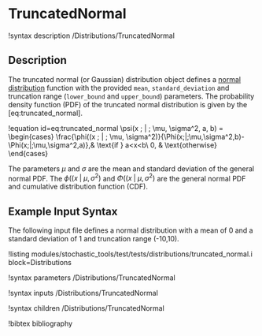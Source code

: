 # TruncatedNormal

!syntax description /Distributions/TruncatedNormal

## Description

The truncated normal (or Gaussian) distribution object defines a
[normal distribution](https://en.wikipedia.org/wiki/Normal_distribution) function with the provided
`mean`, `standard_deviation` and truncation range (`lower_bound` and `upper_bound`) parameters. The probability density function (PDF) of the truncated normal
distribution is given by the [eq:truncated_normal].

!equation id=eq:truncated_normal
\psi(x \; | \; \mu, \sigma^2, a, b) = \begin{cases}
    \frac{\phi((x \; | \; \mu, \sigma^2)}{\Phi(x\;|\;\mu,\sigma^2,b)-\Phi(x\;|\;\mu,\sigma^2,a)},& \text{if } a<x<b\\
    0,              & \text{otherwise}
\end{cases}

The parameters $\mu$ and $\sigma$ are the mean and standard deviation of the general normal PDF. The $\phi((x \; | \; \mu, \sigma^2)$ and $\Phi((x \; | \; \mu, \sigma^2)$ are the general normal PDF and cumulative distribution function (CDF).

## Example Input Syntax

The following input file defines a normal distribution with a mean of 0 and a standard deviation of 1 and truncation range (-10,10).

!listing modules/stochastic_tools/test/tests/distributions/truncated_normal.i block=Distributions

!syntax parameters /Distributions/TruncatedNormal

!syntax inputs /Distributions/TruncatedNormal

!syntax children /Distributions/TruncatedNormal

!bibtex bibliography
